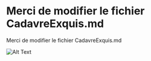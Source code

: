 # Merci de modifier le fichier CadavreExquis.md

Merci de modifier le fichier CadavreExquis.md

![Alt Text](https://media.giphy.com/media/kaorBqJo1ESNW/giphy.gif)

